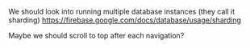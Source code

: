 We should look into running multiple database instances (they call it sharding) https://firebase.google.com/docs/database/usage/sharding

Maybe we should scroll to top after each navigation?